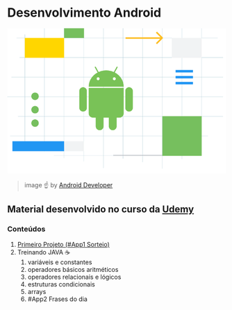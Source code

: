 # Desenvolvimento Android

![by Google in the official site for Android app developers](https://github.com/andermelo/udemy-desenvolvimento-android/blob/master/assets/images/android-image.png)
> image :point_up: by [Android Developer](https://developer.android.com/) 

## Material desenvolvido no curso da [Udemy](https://www.udemy.com/curso-de-desenvolvimento-android-oreo/)

### Conteúdos 

1. [Primeiro Projeto (#App1 Sorteio)](https://github.com/andermelo/udemy-desenvolvimento-android/tree/master/PrimeiroProjeto)
1. Treinando JAVA :coffee:
   1. variáveis e constantes
   1. operadores básicos aritméticos
   1. operadores relacionais e lógicos
   1. estruturas condicionais
   1. arrays
   1. #App2 Frases do dia
